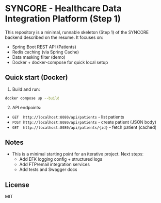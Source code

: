 # SYNCORE - Healthcare Data Integration Platform (Step 1)

This repository is a minimal, runnable skeleton (Step 1) of the SYNCORE backend described on the resume.
It focuses on:
- Spring Boot REST API (Patients)
- Redis caching (via Spring Cache)
- Data masking filter (demo)
- Docker + docker-compose for quick local setup

## Quick start (Docker)

1. Build and run:
```bash
docker compose up --build
```

2. API endpoints:
- `GET  http://localhost:8080/api/patients` - list patients
- `POST http://localhost:8080/api/patients` - create patient (JSON body)
- `GET  http://localhost:8080/api/patients/{id}` - fetch patient (cached)

## Notes
- This is a minimal starting point for an iterative project. Next steps:
  - Add EFK logging config + structured logs
  - Add FTP/email integration services
  - Add tests and Swagger docs

## License
MIT

